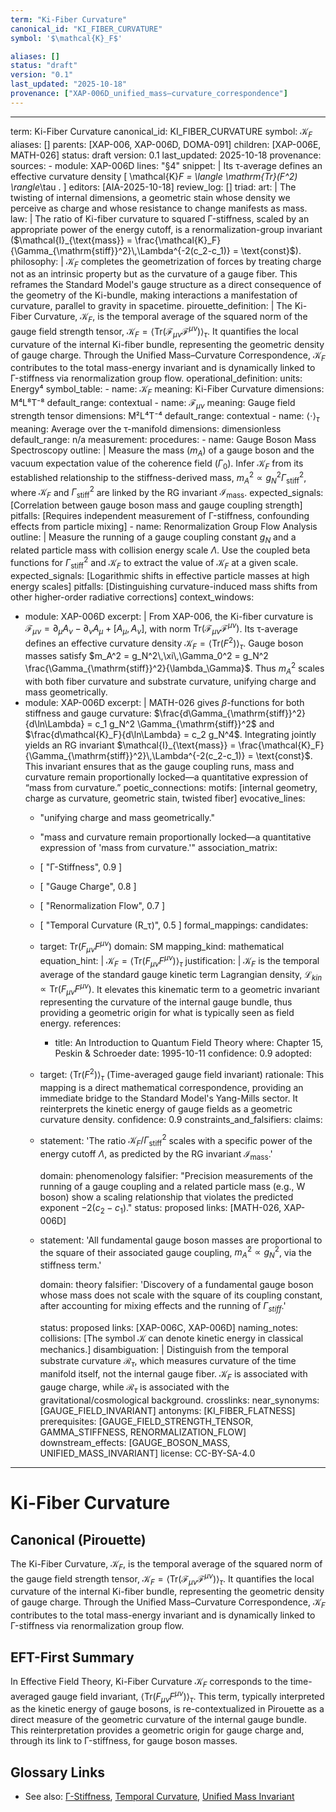 ```yaml
---
term: "Ki-Fiber Curvature"
canonical_id: "KI_FIBER_CURVATURE"
symbol: '$\mathcal{K}_F$'

aliases: []
status: "draft"
version: "0.1"
last_updated: "2025-10-18"
provenance: ["XAP-006D_unified_mass–curvature_correspondence"]
---
```


---
term: Ki-Fiber Curvature
canonical_id: KI_FIBER_CURVATURE
symbol: $\mathcal{K}_F$
aliases: []
parents: [XAP-006, XAP-006D, DOMA-091]
children: [XAP-006E, MATH-026]
status: draft
version: 0.1
last_updated: 2025-10-18
provenance:
  sources:
    - module: XAP-006D
      lines: "§4"
      snippet: |
        Its τ-average defines an effective curvature density
        \[
        \mathcal{K}_F = \langle \mathrm{Tr}(F^2) \rangle_\tau .
        \]
  editors: [AIA-2025-10-18]
  review_log: []
triad:
  art: |
    The twisting of internal dimensions, a geometric stain whose density we perceive as charge and whose resistance to change manifests as mass.
  law: |
    The ratio of Ki-fiber curvature to squared Γ-stiffness, scaled by an appropriate power of the energy cutoff, is a renormalization-group invariant ($\mathcal{I}_{\text{mass}} = \frac{\mathcal{K}_F}{\Gamma_{\mathrm{stiff}}^2}\,\Lambda^{-2(c_2-c_1)} = \text{const}$).
  philosophy: |
    $\mathcal{K}_F$ completes the geometrization of forces by treating charge not as an intrinsic property but as the curvature of a gauge fiber. This reframes the Standard Model's gauge structure as a direct consequence of the geometry of the Ki-bundle, making interactions a manifestation of curvature, parallel to gravity in spacetime.
pirouette_definition: |
  The Ki-Fiber Curvature, $\mathcal{K}_F$, is the temporal average of the squared norm of the gauge field strength tensor, $\mathcal{K}_F = \langle \mathrm{Tr}(\mathcal{F}_{\mu\nu}\mathcal{F}^{\mu\nu}) \rangle_\tau$. It quantifies the local curvature of the internal Ki-fiber bundle, representing the geometric density of gauge charge. Through the Unified Mass–Curvature Correspondence, $\mathcal{K}_F$ contributes to the total mass-energy invariant and is dynamically linked to Γ-stiffness via renormalization group flow.
operational_definition:
  units: Energy⁴
  symbol_table:
    - name: $\mathcal{K}_F$
      meaning: Ki-Fiber Curvature
      dimensions: M⁴L⁸T⁻⁸
      default_range: contextual
    - name: $\mathcal{F}_{\mu\nu}$
      meaning: Gauge field strength tensor
      dimensions: M²L⁴T⁻⁴
      default_range: contextual
    - name: $\langle \cdot \rangle_\tau$
      meaning: Average over the τ-manifold
      dimensions: dimensionless
      default_range: n/a
  measurement:
    procedures:
      - name: Gauge Boson Mass Spectroscopy
        outline: |
          Measure the mass ($m_A$) of a gauge boson and the vacuum expectation value of the coherence field ($\Gamma_0$). Infer $\mathcal{K}_F$ from its established relationship to the stiffness-derived mass, $m_A^2 \propto g_N^2 \Gamma_{\mathrm{stiff}}^2$, where $\mathcal{K}_F$ and $\Gamma_{\mathrm{stiff}}^2$ are linked by the RG invariant $\mathcal{I}_{\text{mass}}$.
        expected_signals: [Correlation between gauge boson mass and gauge coupling strength]
        pitfalls: [Requires independent measurement of Γ-stiffness, confounding effects from particle mixing]
      - name: Renormalization Group Flow Analysis
        outline: |
          Measure the running of a gauge coupling constant $g_N$ and a related particle mass with collision energy scale $\Lambda$. Use the coupled beta functions for $\Gamma_{\mathrm{stiff}}^2$ and $\mathcal{K}_F$ to extract the value of $\mathcal{K}_F$ at a given scale.
        expected_signals: [Logarithmic shifts in effective particle masses at high energy scales]
        pitfalls: [Distinguishing curvature-induced mass shifts from other higher-order radiative corrections]
context_windows:
  - module: XAP-006D
    excerpt: |
      From XAP-006, the Ki-fiber curvature is $\mathcal{F}_{\mu\nu}= \partial_\mu A_\nu - \partial_\nu A_\mu + [A_\mu,A_\nu]$, with norm $\mathrm{Tr}(\mathcal{F}_{\mu\nu}\mathcal{F}^{\mu\nu})$. Its τ-average defines an effective curvature density $\mathcal{K}_F = \langle \mathrm{Tr}(F^2) \rangle_\tau$. Gauge boson masses satisfy $m_A^2 = g_N^2\,\xi\,\Gamma_0^2 = g_N^2 \frac{\Gamma_{\mathrm{stiff}}^2}{\lambda_\Gamma}$. Thus $m_A^2$ scales with both fiber curvature and substrate curvature, unifying charge and mass geometrically.
  - module: XAP-006D
    excerpt: |
      MATH-026 gives $\beta$-functions for both stiffness and gauge curvature: $\frac{d\Gamma_{\mathrm{stiff}}^2}{d\ln\Lambda} = c_1 g_N^2 \Gamma_{\mathrm{stiff}}^2$ and $\frac{d\mathcal{K}_F}{d\ln\Lambda} = c_2 g_N^4$. Integrating jointly yields an RG invariant $\mathcal{I}_{\text{mass}} = \frac{\mathcal{K}_F}{\Gamma_{\mathrm{stiff}}^2}\,\Lambda^{-2(c_2-c_1)} = \text{const}$. This invariant ensures that as the gauge coupling runs, mass and curvature remain proportionally locked—a quantitative expression of “mass from curvature.”
poetic_connections:
  motifs: [internal geometry, charge as curvature, geometric stain, twisted fiber]
  evocative_lines:
    - "unifying charge and mass geometrically."
    - "mass and curvature remain proportionally locked—a quantitative expression of 'mass from curvature.'"
  association_matrix:
    - [ "Γ-Stiffness", 0.9 ]
    - [ "Gauge Charge", 0.8 ]
    - [ "Renormalization Flow", 0.7 ]
    - [ "Temporal Curvature (R_τ)", 0.5 ]
formal_mappings:
  candidates:
    - target: $\mathrm{Tr}(F_{\mu\nu}F^{\mu\nu})$
      domain: SM
      mapping_kind: mathematical
      equation_hint: |
        $\mathcal{K}_F = \langle \mathrm{Tr}(F_{\mu\nu}F^{\mu\nu}) \rangle_\tau$
      justification: |
        $\mathcal{K}_F$ is the temporal average of the standard gauge kinetic term Lagrangian density, $\mathcal{L}_{kin} \propto \mathrm{Tr}(F_{\mu\nu}F^{\mu\nu})$. It elevates this kinematic term to a geometric invariant representing the curvature of the internal gauge bundle, thus providing a geometric origin for what is typically seen as field energy.
      references:
        - title: An Introduction to Quantum Field Theory
          where: Chapter 15, Peskin & Schroeder
          date: 1995-10-11
      confidence: 0.9
  adopted:
    - target: $\langle \mathrm{Tr}(F^2) \rangle_\tau$ (Time-averaged gauge field invariant)
      rationale: This mapping is a direct mathematical correspondence, providing an immediate bridge to the Standard Model's Yang-Mills sector. It reinterprets the kinetic energy of gauge fields as a geometric curvature density.
      confidence: 0.9
constraints_and_falsifiers:
  claims:
    - statement: 'The ratio $\mathcal{K}_F / \Gamma_{\mathrm{stiff}}^2$ scales with a specific power of the energy cutoff $\Lambda$, as predicted by the RG invariant $\mathcal{I}_{\text{mass}}$.'

      domain: phenomenology
      falsifier: "Precision measurements of the running of a gauge coupling and a related particle mass (e.g., W boson) show a scaling relationship that violates the predicted exponent $-2(c_2-c_1)$."
      status: proposed
      links: [MATH-026, XAP-006D]
    - statement: 'All fundamental gauge boson masses are proportional to the square of their associated gauge coupling, $m_A^2 \propto g_N^2$, via the stiffness term.'

      domain: theory
      falsifier: 'Discovery of a fundamental gauge boson whose mass does not scale with the square of its coupling constant, after accounting for mixing effects and the running of $\Gamma_{stiff}$.'

      status: proposed
      links: [XAP-006C, XAP-006D]
naming_notes:
  collisions: [The symbol $\mathcal{K}$ can denote kinetic energy in classical mechanics.]
  disambiguation: |
    Distinguish from the temporal substrate curvature $\mathcal{R}_\tau$, which measures curvature of the time manifold itself, not the internal gauge fiber. $\mathcal{K}_F$ is associated with gauge charge, while $\mathcal{R}_\tau$ is associated with the gravitational/cosmological background.
crosslinks:
  near_synonyms: [GAUGE_FIELD_INVARIANT]
  antonyms: [KI_FIBER_FLATNESS]
  prerequisites: [GAUGE_FIELD_STRENGTH_TENSOR, GAMMA_STIFFNESS, RENORMALIZATION_FLOW]
  downstream_effects: [GAUGE_BOSON_MASS, UNIFIED_MASS_INVARIANT]
license: CC-BY-SA-4.0
---

# Ki-Fiber Curvature

## Canonical (Pirouette)
The Ki-Fiber Curvature, $\mathcal{K}_F$, is the temporal average of the squared norm of the gauge field strength tensor, $\mathcal{K}_F = \langle \mathrm{Tr}(\mathcal{F}_{\mu\nu}\mathcal{F}^{\mu\nu}) \rangle_\tau$. It quantifies the local curvature of the internal Ki-fiber bundle, representing the geometric density of gauge charge. Through the Unified Mass–Curvature Correspondence, $\mathcal{K}_F$ contributes to the total mass-energy invariant and is dynamically linked to Γ-stiffness via renormalization group flow.

## EFT-First Summary
In Effective Field Theory, Ki-Fiber Curvature $\mathcal{K}_F$ corresponds to the time-averaged gauge field invariant, $\langle \mathrm{Tr}(F_{\mu\nu}F^{\mu\nu}) \rangle_\tau$. This term, typically interpreted as the kinetic energy of gauge bosons, is re-contextualized in Pirouette as a direct measure of the geometric curvature of the internal gauge bundle. This reinterpretation provides a geometric origin for gauge charge and, through its link to Γ-stiffness, for gauge boson masses.

## Glossary Links
- See also: [Γ-Stiffness](GAMMA_STIFFNESS), [Temporal Curvature](TEMPORAL_CURVATURE), [Unified Mass Invariant](UNIFIED_MASS_INVARIANT)
